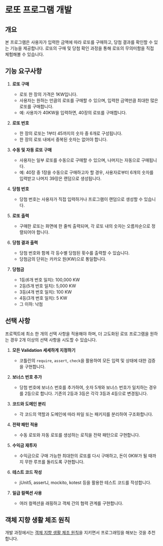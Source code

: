 # 로또 프로그램 개발

## 개요

본 프로그램은 사용자가 입력한 금액에 따라 로또를 구매하고, 당첨 결과를 확인할 수 있는 기능을 제공합니다. 로또의 구매 및 당첨 확인 과정을 통해 로또의 무의미함을 직접 체험해볼 수 있습니다.

## 기능 요구사항

1. **로또 구매**
    - 로또 한 장의 가격은 1KW입니다.
    - 사용자는 원하는 만큼의 로또를 구매할 수 있으며, 입력한 금액만큼 최대한 많은 로또를 구매합니다.
    - 예: 사용자가 40KW을 입력하면, 40장의 로또를 구매합니다.

2. **로또 번호**
    - 한 장의 로또는 1부터 45까지의 숫자 중 6개로 구성됩니다.
    - 한 장의 로또 내에서 중복된 숫자는 없어야 합니다.

3. **수동 및 자동 로또 구매**
    - 사용자는 일부 로또를 수동으로 구매할 수 있으며, 나머지는 자동으로 구매됩니다.
    - 예: 40장 중 1장을 수동으로 구매하고자 할 경우, 사용자로부터 6개의 숫자를 입력받고 나머지 39장은 랜덤으로 생성됩니다.

4. **당첨 번호**
    - 당첨 번호는 사용자가 직접 입력하거나 프로그램이 랜덤으로 생성할 수 있습니다.

5. **로또 출력**
    - 구매한 로또는 화면에 한 줄씩 출력되며, 각 로또 내의 숫자는 오름차순으로 정렬되어야 합니다.

6. **당첨 결과 출력**
    - 당첨 번호와 함께 각 등수별 당첨된 횟수를 출력할 수 있습니다.
    - 당첨금의 단위는 카카오 원(KW)으로 통일합니다.

7. **당첨금**
    - 1등(6개 번호 일치): 100,000 KW
    - 2등(5개 번호 일치): 5,000 KW
    - 3등(4개 번호 일치): 100 KW
    - 4등(3개 번호 일치): 5 KW
    - 그 이하: 낙첨

## 선택 사항

프로젝트에 최소 한 개의 선택 사항을 적용해야 하며, 더 고도화된 로또 프로그램을 원하는 경우 2개 이상의 선택 사항을 시도할 수 있습니다.

1. **모든 Validation 세세하게 지정하기**
    - 코틀린의 `require`, `assert`, `check`을 활용하여 모든 입력 및 상태에 대한 검증을 구현합니다.

2. **보너스 번호 추가**
    - 당첨 번호에 보너스 번호를 추가하여, 숫자 5개와 보너스 번호가 일치하는 경우를 2등으로 합니다. 기존의 2등과 3등은 각각 3등과 4등으로 변경됩니다.

3. **코드와 도메인 분리**
    - 각 코드의 역할과 도메인에 따라 파일 또는 패키지를 분리하여 구조화합니다.

4. **전략 패턴 적용**
    - 수동 로또와 자동 로또를 생성하는 로직을 전략 패턴으로 구현합니다.

5. **수익금 재투자**
    - 수익금으로 구매 가능한 최대한의 로또를 다시 구매하고, 돈이 0KW가 될 때까지 무한 루프를 돌리도록 구현합니다.

6. **테스트 코드 작성**
    - jUnit5, assertJ, mockito, kotest 등을 활용한 테스트 코드를 작성합니다.

7. **일급 컬렉션 사용**
    - 여러 컬렉션을 래핑하고 객체 간의 협력 관계를 구현합니다.

## 객체 지향 생활 체조 원칙

개발 과정에서는 [객체 지향 생활 체조 원칙](https://jamie95.tistory.com/99)을 지키면서 프로그래밍을 해보는 것을 추천합니다.
